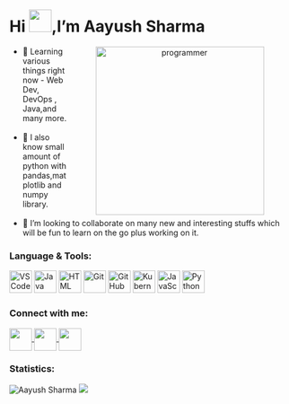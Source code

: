  # Hi <img src="https://github.com/TheDudeThatCode/TheDudeThatCode/blob/master/Assets/Hi.gif" width= "40px">,I’m Aayush Sharma 
 <div align = "center"><img align = "right" alt = "programmer" src = "https://media.giphy.com/media/RbDKaczqWovIugyJmW/giphy.gif" height ="300" widght ="400" style="vertical-align:middle;margin:0px 50px"/></div>
 <ul>
  <li>👀 Learning various things right now - Web Dev, DevOps , Java,and many more. </li><br>
  <li>🌱 I also know small amount of python with pandas,matplotlib and numpy library.</li><br>
  <li>💞️ I’m looking to collaborate on many new and interesting stuffs which will be fun to learn on the go plus working on it.</li>
 </ul>
 <h3>Language & Tools:</h3>
 <div align = "left">
 <img src="https://img.icons8.com/plasticine/2x/visual-studio-code-2019.png"  alt="VSCode"  width="40"  height="40"/>
 <img src="https://img.icons8.com/color/2x/java-coffee-cup-logo.png"  alt="Java"  width="40"  height="40"/>
 <img src="https://img.icons8.com/color/2x/html-5.png"  alt="HTML"  width="40"  height="40"/>
 <img src="https://img.icons8.com/color/2x/git.png"  alt="Git"  width="40"  height="40"/>
 <img src="https://img.icons8.com/fluent/2x/github.png"  alt="GitHub"  width="40"  height="40"/>
 <img src="https://img.icons8.com/color/2x/kubernetes.png" alt="Kubernetes" width="40" height="40"/>
 <img src="https://img.icons8.com/color/48/000000/javascript--v1.png" alt="JavaScript" width="40" height="40"/>
 <img src="https://img.icons8.com/color/48/000000/python--v1.png" alt="Python" width="40" height="40"/>
 </div>
 <div align = "left">
 <h3> Connect with me:</h3>
 <a href ="https://twitter.com/Aayush47163">
   <img align="center"  src="https://img.icons8.com/color/48/000000/twitter--v2.png" height="40"  width="40" /> </a>
 <a href ="https://www.linkedin.com/in/aayush-sharma967">
   <img align="center"  src="https://img.icons8.com/color/48/000000/linkedin.png" height="40"  width="40" /> </a>
 <a href ="mailto:aayushsharma47163@gmail.com">
   <img align="center"  src="https://img.icons8.com/color/48/000000/gmail-new.png" height="40" width="40" /> </a>
 </div>
 <h3>Statistics:</h3>
 <img src="https://github-readme-stats.vercel.app/api?username=Aayush987&show_icons=true&theme=tokyonight" alt="Aayush Sharma" />
 <img src ="https://visitor-badge.laobi.icu/badge?page_id=Aayush987" />
<!---
Aayush987/Aayush987 is a ✨ special ✨ repository because its `README.md` (this file) appears on your GitHub profile.
You can click the Preview link to take a look at your changes.
--->

